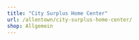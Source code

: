 ```yaml
---
title: "City Surplus Home Center"
url: /allentown/city-surplus-home-center/
shop: Allgemein
---
```

